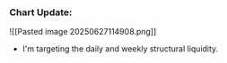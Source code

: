 
### Chart Update:

![[Pasted image 20250627114908.png]]

- I'm targeting the daily and weekly structural liquidity.